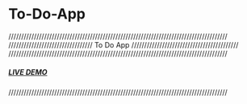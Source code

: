 # To-Do-App 
//////////////////////////////////////////////////////////////////////////////////////
///////////////////////////////// To Do App //////////////////////////////////////////
//////////////////////////////////////////////////////////////////////////////////////


<a href="https://raw.githack.com/GarethW85/To-Do-App/main/todo.html"><h5>LIVE DEMO</h5></a>

//////////////////////////////////////////////////////////////////////////////////////